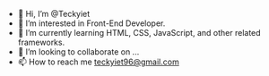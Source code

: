 - 👋 Hi, I’m @Teckyiet
- 👀 I’m interested in Front-End Developer.
- 🌱 I’m currently learning HTML, CSS, JavaScript, and other related frameworks.
- 💞️ I’m looking to collaborate on ...
- 📫 How to reach me teckyiet96@gmail.com

<!---
Teckyiet/Teckyiet is a ✨ special ✨ repository because its `README.md` (this file) appears on your GitHub profile.
You can click the Preview link to take a look at your changes.
--->
